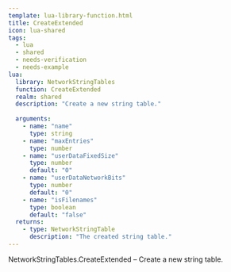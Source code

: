 ```yaml
---
template: lua-library-function.html
title: CreateExtended
icon: lua-shared
tags:
  - lua
  - shared
  - needs-verification
  - needs-example
lua:
  library: NetworkStringTables
  function: CreateExtended
  realm: shared
  description: "Create a new string table."
  
  arguments:
    - name: "name"
      type: string
    - name: "maxEntries"
      type: number
    - name: "userDataFixedSize"
      type: number
      default: "0"
    - name: "userDataNetworkBits"
      type: number
      default: "0"
    - name: "isFilenames"
      type: boolean
      default: "false"
  returns:
    - type: NetworkStringTable
      description: "The created string table."
---
```


<div class="lua__search__keywords">
NetworkStringTables.CreateExtended &#x2013; Create a new string table.
</div>
